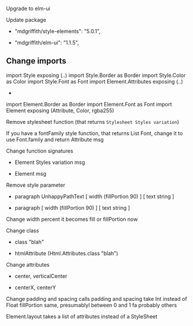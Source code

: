 Upgrade to elm-ui

Update package
- "mdgriffith/style-elements": "5.0.1",
+ "mdgriffith/elm-ui": "1.1.5",

Change imports
- 
import Style exposing (..)
import Style.Border as Border
import Style.Color as Color
import Style.Font as Font
import Element.Attributes exposing (..)

+ 
import Element.Border as Border
import Element.Font as Font
import Element exposing (Attribute, Color, rgba255)

Remove stylesheet function (that returns `Stylesheet Styles variation`)

If you have a fontFamily style function, that returns List Font, change it to use Font.family and return Attribute msg

Change function signatures
- Element Styles variation msg
+ Element msg

Remove style parameter
- paragraph UnhappyPathText [ width (fillPortion 90) ] [ text string ]
+ paragraph [ width (fillPortion 90) ] [ text string ]

Change width percent
it becomes fill or fillPortion now

Change class
- class "blah"
+ htmlAttribute (Html.Attributes.class "blah")

Change attributes
- center, verticalCenter
+ centerX, centerY

Change padding and spacing calls
padding and spacing take Int instead of Float
fillPortion same, presumablyl between 0 and 1
fa
probably others

Element.layout takes a list of attributes instead of a StyleSheet